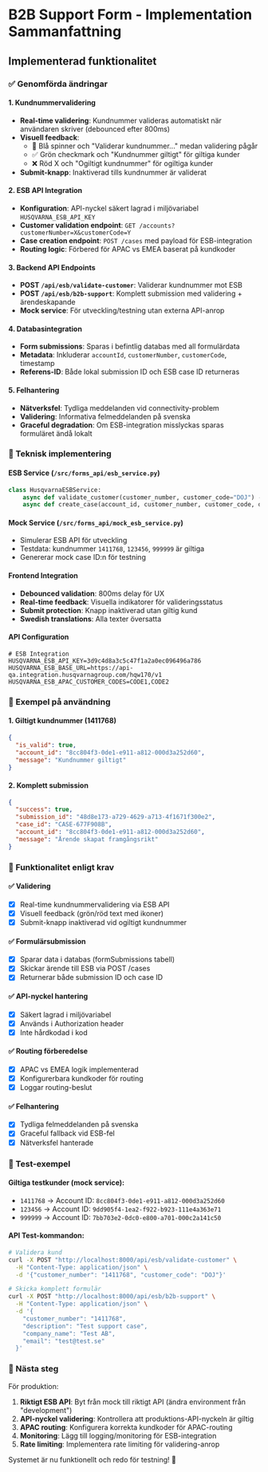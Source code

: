 # B2B Support Form - Implementation Sammanfattning

## Implementerad funktionalitet

### ✅ Genomförda ändringar

#### 1. Kundnummervalidering
- **Real-time validering**: Kundnummer valideras automatiskt när användaren skriver (debounced efter 800ms)
- **Visuell feedback**: 
  - 🔄 Blå spinner och "Validerar kundnummer..." medan validering pågår
  - ✅ Grön checkmark och "Kundnummer giltigt" för giltiga kunder
  - ❌ Röd X och "Ogiltigt kundnummer" för ogiltiga kunder
- **Submit-knapp**: Inaktiverad tills kundnummer är validerat

#### 2. ESB API Integration
- **Konfiguration**: API-nyckel säkert lagrad i miljövariabel `HUSQVARNA_ESB_API_KEY`
- **Customer validation endpoint**: `GET /accounts?customerNumber=X&customerCode=Y`
- **Case creation endpoint**: `POST /cases` med payload för ESB-integration
- **Routing logic**: Förbered för APAC vs EMEA baserat på kundkoder

#### 3. Backend API Endpoints
- **POST `/api/esb/validate-customer`**: Validerar kundnummer mot ESB
- **POST `/api/esb/b2b-support`**: Komplett submission med validering + ärendeskapande
- **Mock service**: För utveckling/testning utan externa API-anrop

#### 4. Databasintegration  
- **Form submissions**: Sparas i befintlig databas med all formulärdata
- **Metadata**: Inkluderar `accountId`, `customerNumber`, `customerCode`, timestamp
- **Referens-ID**: Både lokal submission ID och ESB case ID returneras

#### 5. Felhantering
- **Nätverksfel**: Tydliga meddelanden vid connectivity-problem
- **Validering**: Informativa felmeddelanden på svenska
- **Graceful degradation**: Om ESB-integration misslyckas sparas formuläret ändå lokalt

### 🔧 Teknisk implementering

#### ESB Service (`/src/forms_api/esb_service.py`)
```python
class HusqvarnaESBService:
    async def validate_customer(customer_number, customer_code="DOJ") -> Optional[str]
    async def create_case(account_id, customer_number, customer_code, description) -> Dict
```

#### Mock Service (`/src/forms_api/mock_esb_service.py`)
- Simulerar ESB API för utveckling
- Testdata: kundnummer `1411768`, `123456`, `999999` är giltiga
- Genererar mock case ID:n för testning

#### Frontend Integration
- **Debounced validation**: 800ms delay för UX
- **Real-time feedback**: Visuella indikatorer för valideringsstatus  
- **Submit protection**: Knapp inaktiverad utan giltig kund
- **Swedish translations**: Alla texter översatta

#### API Configuration
```properties
# ESB Integration
HUSQVARNA_ESB_API_KEY=3d9c4d8a3c5c47f1a2a0ec096496a786
HUSQVARNA_ESB_BASE_URL=https://api-qa.integration.husqvarnagroup.com/hqw170/v1
HUSQVARNA_ESB_APAC_CUSTOMER_CODES=CODE1,CODE2
```

### 📝 Exempel på användning

#### 1. Giltigt kundnummer (1411768)
```json
{
  "is_valid": true,
  "account_id": "8cc804f3-0de1-e911-a812-000d3a252d60", 
  "message": "Kundnummer giltigt"
}
```

#### 2. Komplett submission
```json
{
  "success": true,
  "submission_id": "48d8e173-a729-4629-a713-4f1671f300e2",
  "case_id": "CASE-677F908B", 
  "account_id": "8cc804f3-0de1-e911-a812-000d3a252d60",
  "message": "Ärende skapat framgångsrikt"
}
```

### 🎯 Funktionalitet enligt krav

#### ✅ Validering
- [x] Real-time kundnummervalidering via ESB API
- [x] Visuell feedback (grön/röd text med ikoner)
- [x] Submit-knapp inaktiverad vid ogiltigt kundnummer

#### ✅ Formulärsubmission  
- [x] Sparar data i databas (formSubmissions tabell)
- [x] Skickar ärende till ESB via POST /cases
- [x] Returnerar både submission ID och case ID

#### ✅ API-nyckel hantering
- [x] Säkert lagrad i miljövariabel
- [x] Används i Authorization header
- [x] Inte hårdkodad i kod

#### ✅ Routing förberedelse
- [x] APAC vs EMEA logik implementerad
- [x] Konfigurerbara kundkoder för routing
- [x] Loggar routing-beslut

#### ✅ Felhantering
- [x] Tydliga felmeddelanden på svenska
- [x] Graceful fallback vid ESB-fel
- [x] Nätverksfel hanterade

### 🧪 Test-exempel

#### Giltiga testkunder (mock service):
- `1411768` → Account ID: `8cc804f3-0de1-e911-a812-000d3a252d60`
- `123456` → Account ID: `9dd905f4-1ea2-f922-b923-111e4a363e71`
- `999999` → Account ID: `7bb703e2-0dc0-e800-a701-000c2a141c50`

#### API Test-kommandon:
```bash
# Validera kund
curl -X POST "http://localhost:8000/api/esb/validate-customer" \
  -H "Content-Type: application/json" \
  -d '{"customer_number": "1411768", "customer_code": "DOJ"}'

# Skicka komplett formulär  
curl -X POST "http://localhost:8000/api/esb/b2b-support" \
  -H "Content-Type: application/json" \
  -d '{
    "customer_number": "1411768",
    "description": "Test support case",
    "company_name": "Test AB",
    "email": "test@test.se"
  }'
```

### 🔄 Nästa steg

För produktion:
1. **Riktigt ESB API**: Byt från mock till riktigt API (ändra environment från "development")
2. **API-nyckel validering**: Kontrollera att produktions-API-nyckeln är giltig
3. **APAC routing**: Konfigurera korrekta kundkoder för APAC-routing
4. **Monitoring**: Lägg till logging/monitoring för ESB-integration
5. **Rate limiting**: Implementera rate limiting för validering-anrop

Systemet är nu funktionellt och redo för testning! 🎉
